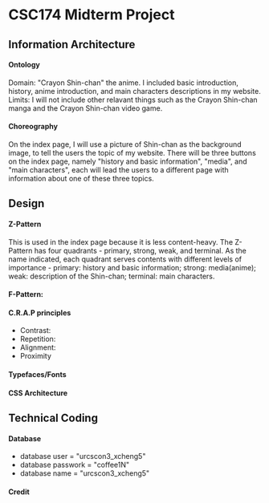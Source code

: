 # CSC174 Midterm Project

## Information Architecture

#### Ontology
Domain: "Crayon Shin-chan" the anime. I included basic introduction, history, anime introduction, and main characters descriptions in my website. 
Limits: I will not include other relavant things such as the Crayon Shin-chan manga and the Crayon Shin-chan video game. 

#### Choreography
On the index page, I will use a picture of Shin-chan as the background image, to tell the users the topic of my website. There will be three buttons on the index page, namely "history and basic information", "media", and "main characters", each will lead the users to a different page with information about one of these three topics.

## Design

#### Z-Pattern
This is used in the index page because it is less content-heavy. The Z-Pattern has four quadrants - primary, strong, weak, and terminal. As the name indicated, each quadrant serves contents with different levels of importance - primary: history and basic information; strong: media(anime); weak: description of the Shin-chan; terminal: main characters.

#### F-Pattern: 

#### C.R.A.P principles
  * Contrast:
  * Repetition:
  * Alignment:
  * Proximity
 
#### Typefaces/Fonts

#### CSS Architecture

## Technical Coding

#### Database
  * database user = "urcscon3_xcheng5"
  * database passwork = "coffee1N"
  * database name = "urcscon3_xcheng5"
  
#### Credit
